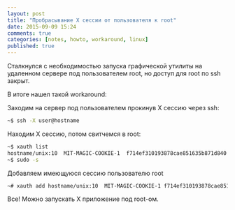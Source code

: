 ```yaml
---
layout: post
title: "Пробрасывание X сессии от пользователя к root"
date: 2015-09-09 15:24
comments: true
categories: [notes, howto, workaround, linux]
published: true
---
```


Сталкнулся с необходимостью запуска графической утилиты на удаленном сервере под пользователем root, но доступ для root по ssh закрыт.

В итоге нашел такой workaround:

Заходим на сервер под пользователем прокинув X сессию через ssh:
``` bash
~$ ssh -X user@hostname
```

Находим X сессию, потом свитчемся в root:
``` bash
~$ xauth list
hostname/unix:10  MIT-MAGIC-COOKIE-1  f714ef310193878cae851635b871d840
~$ sudo -s
```

Добавляем имеющуюся сессию пользователю root
``` bash
~# xauth add hostname/unix:10  MIT-MAGIC-COOKIE-1 f714ef310193878cae851635b871d840
```
Все! Можно запускать X приложение под root-ом.

